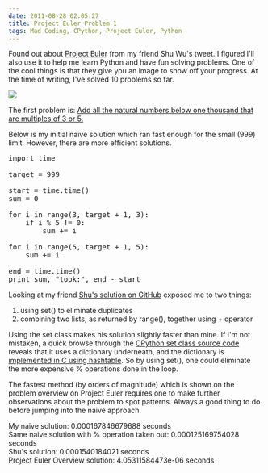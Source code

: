 ```yaml
---
date: 2011-08-28 02:05:27
title: Project Euler Problem 1
tags: Mad Coding, CPython, Project Euler, Python
---
```

Found out about [Project Euler](http://www.projecteuler.net) from my friend Shu
Wu's tweet. I figured I'll also use it to help me learn Python and have fun
solving problems. One of the cool things is that they give you an image to show
off your progress. At the time of writing, I've solved 10 problems so far.

![](http://projecteuler.net/profile/dannysu.png)

The first problem is: [Add all the natural numbers below one thousand that are
multiples of 3 or 5.][1]

Below is my initial naive solution which ran fast enough for the small (999)
limit. However, there are more efficient solutions.

<pre class="brush: python">
import time

target = 999

start = time.time()
sum = 0

for i in range(3, target + 1, 3):
    if i % 5 != 0:
        sum += i

for i in range(5, target + 1, 5):
    sum += i

end = time.time()
print sum, "took:", end - start
</pre>

Looking at my friend [Shu's solution on GitHub][2] exposed me to two things:
	
  1. using set() to eliminate duplicates
  1. combining two lists, as returned by range(), together using + operator

Using the set class makes his solution slightly faster than mine. If I'm not
mistaken, a quick browse through the [CPython set class source code][3] reveals
that it uses a dictionary underneath, and the dictionary is [implemented in C
using hashtable][4].  So by using set(), one could eliminate the more expensive
% operations done in the loop.

The fastest method (by orders of magnitude) which is shown on the problem
overview on Project Euler requires one to make further observations about the
problem to spot patterns. Always a good thing to do before jumping into the
naive approach.

My naive solution: 0.000167846679688 seconds  
Same naive solution with % operation taken out: 0.000125169754028 seconds  
Shu's solution: 0.0001540184021 seconds  
Project Euler Overview solution: 4.05311584473e-06 seconds

  [1]: http://projecteuler.net/index.php?section=problems&id=1
  [2]: https://github.com/shuwu83/ProjectEulerSolutions/blob/master/p1.py
  [3]: http://hg.python.org/cpython/file/0072a98566c7/Lib/sets.py
  [4]: http://hg.python.org/cpython/file/0072a98566c7/Objects/dictobject.c
